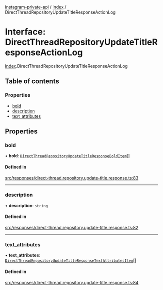 [instagram-private-api](../../README.md) / [index](../../modules/index.md) / DirectThreadRepositoryUpdateTitleResponseActionLog

# Interface: DirectThreadRepositoryUpdateTitleResponseActionLog

[index](../../modules/index.md).DirectThreadRepositoryUpdateTitleResponseActionLog

## Table of contents

### Properties

- [bold](DirectThreadRepositoryUpdateTitleResponseActionLog.md#bold)
- [description](DirectThreadRepositoryUpdateTitleResponseActionLog.md#description)
- [text\_attributes](DirectThreadRepositoryUpdateTitleResponseActionLog.md#text_attributes)

## Properties

### bold

• **bold**: [`DirectThreadRepositoryUpdateTitleResponseBoldItem`](DirectThreadRepositoryUpdateTitleResponseBoldItem.md)[]

#### Defined in

[src/responses/direct-thread.repository.update-title.response.ts:83](https://github.com/Nerixyz/instagram-private-api/blob/0e0721c/src/responses/direct-thread.repository.update-title.response.ts#L83)

___

### description

• **description**: `string`

#### Defined in

[src/responses/direct-thread.repository.update-title.response.ts:82](https://github.com/Nerixyz/instagram-private-api/blob/0e0721c/src/responses/direct-thread.repository.update-title.response.ts#L82)

___

### text\_attributes

• **text\_attributes**: [`DirectThreadRepositoryUpdateTitleResponseTextAttributesItem`](DirectThreadRepositoryUpdateTitleResponseTextAttributesItem.md)[]

#### Defined in

[src/responses/direct-thread.repository.update-title.response.ts:84](https://github.com/Nerixyz/instagram-private-api/blob/0e0721c/src/responses/direct-thread.repository.update-title.response.ts#L84)
